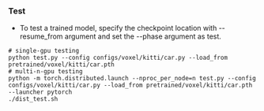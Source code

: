 ### Test
- To test a trained model, specify the checkpoint location with --resume_from argument and set the --phase argument as test.
```
# single-gpu testing
python test.py --config configs/voxel/kitti/car.py --load_from pretrained/voxel/kitti/car.pth
# multi-n-gpu testing
python -m torch.distributed.launch --nproc_per_node=n test.py --config configs/voxel/kitti/car.py --load_from pretrained/voxel/kitti/car.pth --launcher pytorch
./dist_test.sh
```



